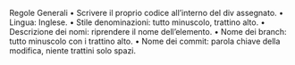 Regole Generali
• Scrivere il proprio codice all’interno del div assegnato.
• Lingua: Inglese.
• Stile denominazioni: tutto minuscolo, trattino alto.
• Descrizione dei nomi: riprendere il nome dell’elemento.
• Nome dei branch: tutto minuscolo con i trattino alto.
• Nome dei commit: parola chiave della modifica, niente trattini solo spazi.

